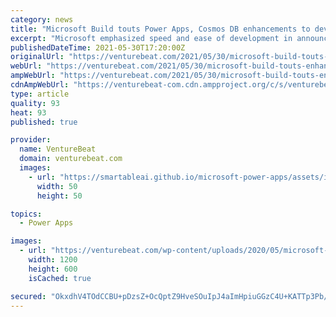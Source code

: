 ```yaml
---
category: news
title: "Microsoft Build touts Power Apps, Cosmos DB enhancements to develop code faster"
excerpt: "Microsoft emphasized speed and ease of development in announcements for Power Apps, Power BI, and Cosmos DB at Microsoft Build."
publishedDateTime: 2021-05-30T17:20:00Z
originalUrl: "https://venturebeat.com/2021/05/30/microsoft-build-touts-enhancements-to-power-apps-cosmos-db-to-develop-code-faster/"
webUrl: "https://venturebeat.com/2021/05/30/microsoft-build-touts-enhancements-to-power-apps-cosmos-db-to-develop-code-faster/"
ampWebUrl: "https://venturebeat.com/2021/05/30/microsoft-build-touts-enhancements-to-power-apps-cosmos-db-to-develop-code-faster/amp/"
cdnAmpWebUrl: "https://venturebeat-com.cdn.ampproject.org/c/s/venturebeat.com/2021/05/30/microsoft-build-touts-enhancements-to-power-apps-cosmos-db-to-develop-code-faster/amp/"
type: article
quality: 93
heat: 93
published: true

provider:
  name: VentureBeat
  domain: venturebeat.com
  images:
    - url: "https://smartableai.github.io/microsoft-power-apps/assets/images/organizations/venturebeat.com-50x50.jpg"
      width: 50
      height: 50

topics:
  - Power Apps

images:
  - url: "https://venturebeat.com/wp-content/uploads/2020/05/microsoft-build-2020.png?w=1200&strip=all"
    width: 1200
    height: 600
    isCached: true

secured: "OkxdhV4TOdCCBU+pDzsZ+OcQptZ9HveSOuIpJ4aImHpiuGGzC4U+KATTp3Pb/VQ5auBhvNt3EUykpHeyTRh2P1XaGl3t6JLdsGhQZZrau44IU8iO8uV+BTmuhUnTOJixkRGkm1G4uoscHj7SF/x055YHWU1yi89yZGi3vShjB8RSZtLsZOngRVZ4lXn9I+Qe5dgsLr1EWfpNX3KmzbQAzOYH636/CURAoEZ+9sCcM6aGXdQUiAXQzX01LMRC4ANu2ZeYPFE7Y8mLxu4pXS7NO/zH9uwMQ149HjOEsEpebhSmXVtAXiUnPaG09ZDnJSTooqssM3PDugFiM9Mds7pbKpov8C+qzIC3UXTzwfq/aD4=;0ymYipGURZtDfTnQJxmUgA=="
---
```


